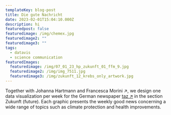 ```yaml
---
templateKey: blog-post
title: Die gute Nachricht
date: 2023-02-01T15:04:10.000Z
description: hi
featuredpost: false
featuredimage: /img/chemex.jpg
featuredimage2: ""
featuredimage3: ""
tags:
  - datavis
  - science communication
featuredImages:
  featuredimage: /img/07_01_23_hp_zukunft_01_ffm_9.jpg
  featuredimage2: /img/img_7511.jpg
  featuredimage3: /img/zukunft_12_krebs_only_artwork.jpg
---
```

Together with Johanna Hartmann and Francesca Morini ↗, we design one data visualization per week for the German newspaper [taz ↗](taz.de) in the section Zukunft (future). Each graphic presents the weekly good news concerning a wide range of topics such as climate protection and health improvements.